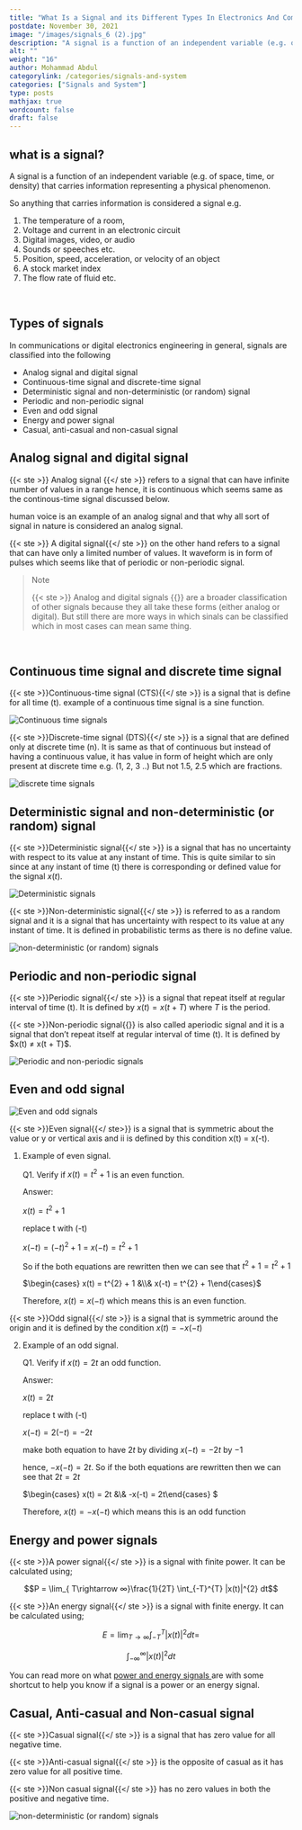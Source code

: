 ```yaml
---
title: "What Is a Signal and its Different Types In Electronics And Communications?"
postdate: November 30, 2021
image: "/images/signals_6 (2).jpg"
description: "A signal is a function of an independent variable (e.g. of space, time, or density) that carries information representing a physical phenomenon. So anything that carries information is considered a signal"
alt: ""
weight: "16"
author: Mohammad Abdul
categorylink: /categories/signals-and-system
categories: ["Signals and System"]
type: posts
mathjax: true
wordcount: false
draft: false
---
```


## what is a signal?

A signal is a function of an independent variable (e.g. of space, time, or density) that carries information representing a physical phenomenon.

So anything that carries information is considered a signal e.g.

1. The temperature of a room,
2. Voltage and current in an electronic circuit
3. Digital images, video, or audio
4. Sounds or speeches etc.
5. Position, speed, acceleration, or velocity of an object
6. A stock market index
7. The flow rate of fluid etc.

<br>

## Types of signals

In communications or digital electronics engineering in general, signals are classified into the following

<ul class="ul-in-post">

<li>
Analog signal and digital signal
</li>
<li>
Continuous-time signal and discrete-time signal
</li>
<li>
Deterministic signal and non-deterministic (or random) signal
</li>
<li>
Periodic and non-periodic signal
</li>
<li>
Even and odd signal
</li>
<li>
Energy and power signal
</li>
<li>
Casual, anti-casual and non-casual signal
</li>

</ul>

## Analog signal and digital signal

{{< ste >}} Analog signal {{</ ste >}} refers to a signal that can have infinite number of values in a range hence, it is continuous which seems same as the continous-time signal discussed below.

human voice is an example of an analog signal and that why all sort of signal in nature is considered an analog signal.

{{< ste >}} A digital signal{{</ ste >}} on the other hand refers to a signal that can have only a limited number of values. It waveform is in form of pulses which seems like that of periodic or non-periodic signal.

<blockquote class="blockquote">
   <p class="little-nugget">Note</p>
   <p class="quote-text">{{< ste >}} Analog and digital signals {{</ ste >}} are a broader classification of other signals because they all take these forms (either analog or digital). But still there are more ways in which sinals can be classified which in most cases can mean same thing.
 </blockquote>
 <br>

## Continuous time signal and discrete time signal

{{< ste >}}Continuous-time signal (CTS){{</ ste >}} is a signal that is define for all time (t). example of a continuous time signal is a sine function.

<img loading="lazy" src="/images/signals_8 (2).jpg" alt="Continuous time signals">

{{< ste >}}Discrete-time signal (DTS){{</ ste >}} is a signal that are defined only at discrete time (n).
It is same as that of continuous but instead of having a continuous value, it has value in form of height which are only present at discrete time e.g. (1, 2, 3 ..) But not 1.5, 2.5 which are fractions.

<img loading="lazy" src="/images/signals_7 (2).jpg" alt="discrete time signals">

## Deterministic signal and non-deterministic (or random) signal

{{< ste >}}Deterministic signal{{</ ste >}} is a signal that has no uncertainty with respect to its value at any instant of time. This is quite similar to sin since at any instant of time (t) there is corresponding or defined value for the signal $x(t)$.

<img loading="lazy" src="/images/signal_3.jpg" alt="Deterministic signals">

{{< ste >}}Non-deterministic signal{{</ ste >}} is referred to as a random signal and it is a signal that has uncertainty with respect to its value at any instant of time. It is defined in probabilistic terms as there is no define value.

<img loading="lazy" src="/images/signals_3 (2).jpg" alt="non-deterministic (or random) signals">

## Periodic and non-periodic signal

{{< ste >}}Periodic signal{{</ ste >}} is a signal that repeat itself at regular interval of time (t).
It is defined by $x(t) = x(t + T)$ where $T$ is the period.

<p>{{< ste >}}Non-periodic signal{{</ ste >}} is also called aperiodic signal and it is a signal that don’t repeat itself at regular interval of time (t).
It is defined by $x(t) &ne; x(t + T)$.</p>

<img loading="lazy" src="/images/signals_2 (2).jpg" alt="Periodic and non-periodic signals">

## Even and odd signal

<img loading="lazy" src="/images/signals_6 (2).jpg" alt="Even and odd signals">

{{< ste >}}Even signal{{</ ste>}} is a signal that is symmetric about the value or y or vertical axis and ii is defined by this condition x(t) = x(-t).

1. Example of even signal.

   Q1. Verify if $x(t) = t^{2} + 1$ is an even function.

   Answer:

   $x(t) = t^{2} + 1$

   replace t with (-t)

   $x(-t) = (-t)^{2} + 1$ = $x(-t) = t^{2} + 1$

   So if the both equations are rewritten then we can see that $t^{2} + 1 = t^{2} + 1$

   $\begin{cases} x(t) = t^{2} + 1 &\\& x(-t) = t^{2} + 1\end{cases}$

   Therefore, $x(t) = x(-t)$ which means this is an even function.

{{< ste >}}Odd signal{{</ ste >}} is a signal that is symmetric around the origin and it is defined by the condition $x(t) = -x(-t)$

2. Example of an odd signal.

   Q1. Verify if $x(t) = 2t$ an odd function.

   Answer:

   $x(t) = 2t$

   replace t with (-t)

   $x(-t) = 2(-t) = -2t$

   make both equation to have $2t$ by dividing $x(-t) = -2t$ by $-1$

   hence, $-x(-t) = 2t$. So if the both equations are rewritten then we can see that $2t = 2t$

   $\begin{cases} x(t) = 2t &\\& -x(-t) = 2t\end{cases} $

   Therefore, $x(t) = -x(-t)$ which means this is an odd function

## Energy and power signals

{{< ste >}}A power signal{{</ ste >}} is a signal with finite power. It can be calculated using;

$$P = \lim_{ T\rightarrow ∞}\frac{1}{2T} \int_{-T}^{T} |x(t)|^{2} dt$$

{{< ste >}}An energy signal{{</ ste >}} is a signal with finite energy. It can be calculated using;

$$E =\lim_{T \rightarrow ∞ } \int_{-T}^{T} |x(t)|^{2} dt = $$

$$\int_{-∞}^{∞} |x(t)|^{2} dt$$

You can read more on what <a class="links-to-article" href="/signals-and-system/how-do-you-solve-energy-and-power-signals-problem/"> power and energy signals </a> are with some shortcut to help you know if a signal is a power or an energy signal.

## Casual, Anti-casual and Non-casual signal

{{< ste >}}Casual signal{{</ ste >}} is a signal that has zero value for all negative time.

{{< ste >}}Anti-casual signal{{</ ste >}} is the opposite of casual as it has zero value for all positive time.

{{< ste >}}Non casual signal{{</ ste >}} has no zero values in both the positive and negative time.

<img loading="lazy" src="/images/signals_9.jpg" alt="non-deterministic (or random) signals">
